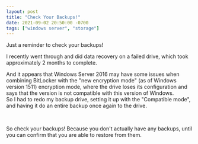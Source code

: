 ```yaml
---
layout: post
title: "Check Your Backups!"
date: 2021-09-02 20:50:00 -0700
tags: ["windows server", "storage"]
---
```


Just a reminder to check your backups!

I recently went through and did data recovery on a failed drive, which took approximately 2 months to complete.

And it appears that Windows Server 2016 may have some issues when combining BitLocker with the "new encryption mode" (as of Windows version 1511) encryption mode, where the drive loses its configuration and says that the version is not compatible with this version of Windows.
<br />
So I had to redo my backup drive, setting it up with the "Compatible mode", and having it do an entire backup once again to the drive.

<br />

So check your backups! Because you don't actually have any backups, until you can confirm that you are able to restore from them.